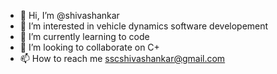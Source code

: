 - 👋 Hi, I’m @shivashankar
- 👀 I’m interested in vehicle dynamics software developement
- 🌱 I’m currently learning to code
- 💞️ I’m looking to collaborate on C+
- 📫 How to reach me sscshivashankar@gmail.com

<!---
sscshivashankar/sscshivashankar is a ✨ special ✨ repository because its `README.md` (this file) appears on your GitHub profile.
You can click the Preview link to take a look at your changes.
--->
